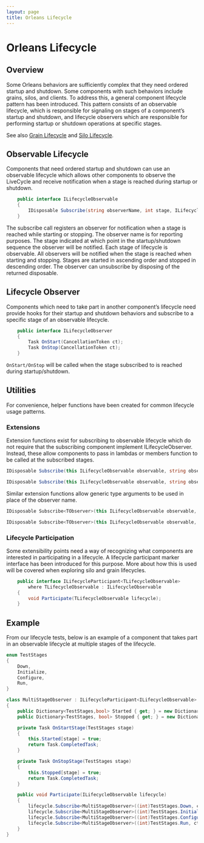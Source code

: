 ```yaml
---
layout: page
title: Orleans Lifecycle
---
```


# Orleans Lifecycle

## Overview

Some Orleans behaviors are sufficiently complex that they need ordered startup and shutdown.
Some components with such behaviors include grains, silos, and clients.
To address this, a general component lifecycle pattern has been introduced.
This pattern consists of an observable lifecycle, which is responsible for signaling on stages of a component’s startup and shutdown, and lifecycle observers which are responsible for performing startup or shutdown operations at specific stages.

See also [Grain Lifecycle](~/docs/grains/grain_lifecycle.md) and [Silo Lifecycle](~/docs/host/silo_lifecycle.md).

## Observable Lifecycle

Components that need ordered startup and shutdown can use an observable lifecycle which allows other components to observe the LiveCycle and receive notification when a stage is reached during startup or shutdown.

```csharp
    public interface ILifecycleObservable
    {
        IDisposable Subscribe(string observerName, int stage, ILifecycleObserver observer);
    }
```

The subscribe call registers an observer for notification when a stage is reached while starting or stopping.  The observer name is for reporting purposes.  The stage indicated at which point in the startup/shutdown sequence the observer will be notified.  Each stage of lifecycle is observable.  All observers will be notified when the stage is reached when starting and stopping.  Stages are started in ascending order and stopped in descending order.  The observer can unsubscribe by disposing of the returned disposable.

## Lifecycle Observer

Components which need to take part in another component’s lifecycle need provide hooks for their startup and shutdown behaviors and subscribe to a specific stage of an observable lifecycle.

```csharp
    public interface ILifecycleObserver
    {
        Task OnStart(CancellationToken ct);
        Task OnStop(CancellationToken ct);
    }
```

`OnStart/OnStop` will be called when the stage subscribed to is reached during startup/shutdown.

## Utilities

For convenience, helper functions have been created for common lifecycle usage patterns.

### Extensions

Extension functions exist for subscribing to observable lifecycle which do not require that the subscribing component implement ILifecycleObserver.  Instead, these allow components to pass in lambdas or members function to be called at the subscribed stages.

```csharp
IDisposable Subscribe(this ILifecycleObservable observable, string observerName, int stage, Func<CancellationToken, Task> onStart, Func<CancellationToken, Task> onStop);

IDisposable Subscribe(this ILifecycleObservable observable, string observerName, int stage, Func<CancellationToken, Task> onStart);
```

Similar extension functions allow generic type arguments to be used in place of the observer name.

```csharp
IDisposable Subscribe<TObserver>(this ILifecycleObservable observable, int stage, Func<CancellationToken, Task> onStart, Func<CancellationToken, Task> onStop);

IDisposable Subscribe<TObserver>(this ILifecycleObservable observable, int stage, Func<CancellationToken, Task> onStart);
```

### Lifecycle Participation

Some extensibility points need a way of recognizing what components are interested in participating in a lifecycle.  A lifecycle participant marker interface has been introduced for this purpose.  More about how this is used will be covered when exploring silo and grain lifecycles.

```csharp
    public interface ILifecycleParticipant<TLifecycleObservable>
        where TLifecycleObservable : ILifecycleObservable
    {
        void Participate(TLifecycleObservable lifecycle);
    }
```

## Example
From our lifecycle tests, below is an example of a component that takes part in an observable lifecycle at multiple stages of the lifecycle.

```csharp
enum TestStages
{
    Down,
    Initialize,
    Configure,
    Run,
}

class MultiStageObserver : ILifecycleParticipant<ILifecycleObservable>
{
    public Dictionary<TestStages,bool> Started { get; } = new Dictionary<TestStages, bool>();
    public Dictionary<TestStages, bool> Stopped { get; } = new Dictionary<TestStages, bool>();

    private Task OnStartStage(TestStages stage)
    {
        this.Started[stage] = true;
        return Task.CompletedTask;
    }

    private Task OnStopStage(TestStages stage)
    {
        this.Stopped[stage] = true;
        return Task.CompletedTask;
    }

    public void Participate(ILifecycleObservable lifecycle)
    {
        lifecycle.Subscribe<MultiStageObserver>((int)TestStages.Down, ct => OnStartStage(TestStages.Down), ct => OnStopStage(TestStages.Down));
        lifecycle.Subscribe<MultiStageObserver>((int)TestStages.Initialize, ct => OnStartStage(TestStages.Initialize), ct => OnStopStage(TestStages.Initialize));
        lifecycle.Subscribe<MultiStageObserver>((int)TestStages.Configure, ct => OnStartStage(TestStages.Configure), ct => OnStopStage(TestStages.Configure));
        lifecycle.Subscribe<MultiStageObserver>((int)TestStages.Run, ct => OnStartStage(TestStages.Run), ct => OnStopStage(TestStages.Run));
    }
}
```

